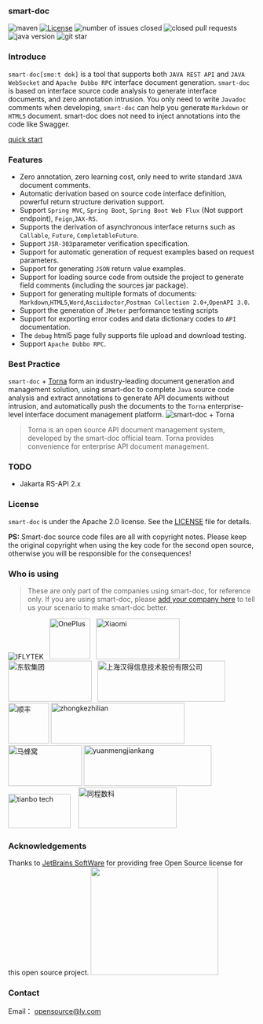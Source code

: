 ### smart-doc


![maven](https://img.shields.io/maven-central/v/com.ly.smart-doc/smart-doc)
[![License](https://img.shields.io/badge/license-Apache%202-green.svg)](https://www.apache.org/licenses/LICENSE-2.0)
![number of issues closed](https://img.shields.io/github/issues-closed-raw/smart-doc-group/smart-doc)
![closed pull requests](https://img.shields.io/github/issues-pr-closed/smart-doc-group/smart-doc)
![java version](https://img.shields.io/badge/JAVA-1.8+-green.svg)
![git star](https://img.shields.io/github/stars/smart-doc-group/smart-doc.svg)

### Introduce
`smart-doc[smɑːt dɒk]` is a tool that supports both `JAVA REST API` and `JAVA WebSocket` and `Apache Dubbo RPC` interface document generation. 
`smart-doc` is based on interface source code analysis to generate interface documents, and zero annotation intrusion. 
You only need to write `Javadoc` comments when developing, `smart-doc` can help you generate `Markdown` or `HTML5` document.
smart-doc does not need to inject annotations into the code like Swagger.

[quick start](start/quickstart.md) 

### Features
- Zero annotation, zero learning cost, only need to write standard `JAVA` document comments.
- Automatic derivation based on source code interface definition, powerful return structure derivation support.
- Support `Spring MVC`, `Spring Boot`, `Spring Boot Web Flux` (Not support endpoint), `Feign`,`JAX-RS`.
- Supports the derivation of asynchronous interface returns such as `Callable`, `Future`, `CompletableFuture`.
- Support `JSR-303`parameter verification specification.
- Support for automatic generation of request examples based on request parameters.
- Support for generating `JSON` return value examples.
- Support for loading source code from outside the project to generate field comments (including the sources jar
  package).
- Support for generating multiple formats of documents: `Markdown`,`HTML5`,`Word`,`Asciidoctor`,`Postman Collection 2.0+`,`OpenAPI 3.0`.
- Support the generation of `JMeter` performance testing scripts
- Support for exporting error codes and data dictionary codes to `API` documentation.
- The `debug` html5 page fully supports file upload and download testing.
- Support `Apache Dubbo RPC`.


### Best Practice
`smart-doc` + [Torna](http://torna.cn/) form an industry-leading document generation and management solution, using smart-doc to complete `Java` source code analysis and extract annotations to generate API documents without intrusion, and automatically push the documents to the `Torna` enterprise-level interface document management platform.
![smart-doc + Torna](./_images/smart-doc-en.png)

> Torna is an open source API document management system, developed by the smart-doc official team. Torna provides convenience for enterprise API document management.


### TODO
- Jakarta RS-API 2.x


### License

`smart-doc` is under the Apache 2.0 license. See the [LICENSE](https://github.com/smart-doc-group/smart-doc/blob/master/LICENSE) file for details.

**PS:** Smart-doc source code files are all with copyright notes. Please keep the original copyright when using the key code for the second open source, otherwise you will be responsible for the consequences!


### Who is using

> These are only part of the companies using smart-doc, for reference only. If you are using smart-doc, please [add your company here](https://github.com/smart-doc-group/smart-doc/issues/12) to tell us your scenario to make smart-doc better.

![IFLYTEK](https://raw.githubusercontent.com/smart-doc-group/smart-doc/master/images/known-users/iflytek.png)
&nbsp;&nbsp;<img src="https://raw.githubusercontent.com/smart-doc-group/smart-doc/master/images/known-users/oneplus.png" title="OnePlus" width="83px" height="83px"/>
&nbsp;&nbsp;<img src="https://raw.githubusercontent.com/smart-doc-group/smart-doc/master/images/known-users/xiaomi.png" title="Xiaomi" width="170px" height="83px"/>
&nbsp;&nbsp;<img src="https://raw.githubusercontent.com/smart-doc-group/smart-doc/master/images/known-users/neusoft.png" title="东软集团" width="170px" height="83px"/>
&nbsp;&nbsp;<img src="https://www.hand-china.com/static/img/hand-logo.svg" title="上海汉得信息技术股份有限公司" width="260px" height="83px"/>
&nbsp;&nbsp;<img src="https://raw.githubusercontent.com/smart-doc-group/smart-doc/master/images/known-users/shunfeng.png" title="顺丰" width="83px" height="83px"/>
<img src="https://raw.githubusercontent.com/smart-doc-group/smart-doc/master/images/known-users/zhongkezhilian.png" title="zhongkezhilian" width="272px" height="83px"/>
&nbsp;&nbsp;<img src="https://raw.githubusercontent.com/smart-doc-group/smart-doc/master/images/known-users/mafenwo.png" title="马蜂窝" width="150px" height="83px"/>
<img src="https://raw.githubusercontent.com/smart-doc-group/smart-doc/master/images/known-users/yuanmengjiankang.png" title="yuanmengjiankang" width="260px" height="83px"/>
&nbsp;&nbsp;
<img src="https://raw.githubusercontent.com/smart-doc-group/smart-doc/master/images/known-users/tianbo-tech.png" title="tianbo tech" width="127px" height="70px"/>
&nbsp;&nbsp;
<img src="https://raw.githubusercontent.com/smart-doc-group/smart-doc/master/images/known-users/tcsklogo.jpeg" title="同程数科" width="200px" height="83px"/>



### Acknowledgements
Thanks to [JetBrains SoftWare](https://www.jetbrains.com) for providing free Open Source license for this open source project. 
<img src="https://raw.githubusercontent.com/smart-doc-group/smart-doc/master/images/jetbrains-variant-3.png" width="260px" height="220px"/>

### Contact

Email： opensource@ly.com


